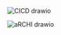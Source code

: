 ![CICD drawio](https://github.com/user-attachments/assets/fd91969b-bce4-4602-9404-081e38a40189)


![aRCHI drawio](https://github.com/user-attachments/assets/4a5d472c-538e-41bc-8458-d0067854d4e7)
